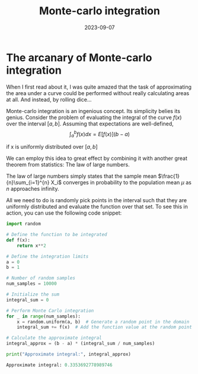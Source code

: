 ﻿---
title: 'Monte-carlo integration'
date: 2023-09-07
permalink: /posts/2023/09/monte-carlo-integration/
excerpt: "When I first read about it, I was quite amazed that the task of approximating the area under a curve could be performed without really calculating areas at all. And instead, by rolling dice..."
tags:
  - state space methods
  - kalman filter
  - bayesian inference
---

# The arcanary of Monte-carlo integration 
When I first read about it, I was quite amazed that the task of approximating the area under a curve could be performed without really calculating areas at all. And instead, by rolling dice...

Monte-carlo integration is an ingenious concept. Its simplicity belies its genius. Consider the problem of evaluating the integral of the curve $f(x)$ over the interval $[a,b]$. Assuming that expectations are well-defined, 
$$\int_a^b f(x) dx = E[f(x)](b-a)$$

if x is uniformly distributed over $[a,b]$

We can employ this idea to great effect by combining it with another great theorem from statistics: The law of large numbers.

The law of large numbers simply states that the sample mean $\frac{1}{n}\sum_{i=1}^{n} X_i$ converges in probability to the population mean $\mu$ as $n$ approaches infinity.

All we need to do is randomly pick points in the interval such that they are uniformly distributed and evaluate the function over that set. To see this in action, you can use the following code snippet:


```python
import random

# Define the function to be integrated
def f(x):
    return x**2

# Define the integration limits
a = 0
b = 1

# Number of random samples
num_samples = 10000

# Initialize the sum
integral_sum = 0

# Perform Monte Carlo integration
for _ in range(num_samples):
    x = random.uniform(a, b)  # Generate a random point in the domain
    integral_sum += f(x)  # Add the function value at the random point

# Calculate the approximate integral
integral_approx = (b - a) * (integral_sum / num_samples)

print("Approximate integral:", integral_approx)

Approximate integral: 0.3353692778989746
```

